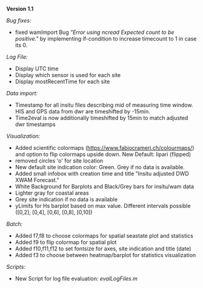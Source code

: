 **Version 1.1**

_Bug fixes:_
- fixed wamImport Bug _"Error using ncread
Expected count to be positive."_ by implementing if-condition to increase timecount to 1 in case its 0.

_Log File:_
- Display UTC time 
- Display which sensor is used for each site
- Display mostRecentTime for each site

_Data import:_
- Timestamp for all insitu files describing mid of measuring time window. HIS and GPS data from dwr are timeshifted by -15min.
- Time2eval is now additionally timeshifted by 15min to match adjusted dwr timestamps


_Visualization:_
- Added scientific colormaps (https://www.fabiocrameri.ch/colourmaps/) and option to flip colormaps upside down. New Default: lipari (flipped)
- removed circles 'o' for site location
- New default site indication color: Green. Grey if no data is available.
- Added small infobox with creation time and title "Insitu adjusted DWD XWAM Forecast."
- White Background for Barplots and Black/Grey bars for insitu/wam data
- Lighter gray for coastal areas
- Grey site indication if no data is available
- yLimits for Hs barplot based on max value. Different intervals possible ([0,2], [0,4], [0,6], [0,8], [0,10])

_Batch:_
- Added f7,f8 to choose colormaps for spatial seastate plot and statistics
- Added f9 to flip colormap for spatial plot
- Added f10,f11,f12 to set fontsize for axes, site indication and title (date)
- Added f3 to choose between heatmap/barplot for statistics visualization 

_Scripts:_
- New Script for log file evaluation: _evalLogFiles.m_
 
